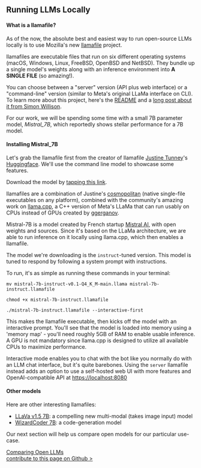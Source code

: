 ## Running LLMs Locally

#### What is a llamafile?

As of the now, the absolute best and easiest way to run open-source LLMs locally is to use Mozilla's new [llamafile](https://github.com/Mozilla-Ocho/llamafile) project.

llamafiles are executable files that run on six different operating systems (macOS, Windows, Linux, FreeBSD, OpenBSD and NetBSD). They bundle up a single model's weights along with an inference environment into **A SINGLE FILE** (so amazing!). 

You can choose between a "server" version (API plus web interface) or a "command-line" version (similar to Meta's original LLaMa interface on CLI). To learn more about this project, here's the [README](https://github.com/Mozilla-Ocho/llamafile) and a [long post about it from Simon Willison](https://simonwillison.net/2023/Nov/29/llamafile/).

For our work, we will be spending some time with a small 7B parameter model, _Mistral\_7B_, which reportedly shows stellar performance for a 7B model. 

#### Installing Mistral_7B

Let's grab the llamafile first from the creator of llamafile [Justine Tunney](https://justine.lol)'s [Huggingface](https://huggingface.co/jartine/mistral-7b.llamafile). We'll use the command line model to showcase some features.

Download the model by [tapping this link](https://huggingface.co/jartine/mistral-7b.llamafile/resolve/main/mistral-7b-instruct-v0.1-Q4_K_M-main.llamafile?download=true).

llamafiles are a combination of Justine's [cosmopolitan](https://justine.lol/cosmopolitan/index.html) (native single-file executables on any platform), combined with the community's amazing work on [llama.cpp](https://github.com/ggerganov/llama.cpp), a C++ version of Meta's LLaMa that can run usably on CPUs instead of GPUs created by [ggerganov](https://github.com/ggerganov/llama.cpp). 

Mistral-7B is a model created by French startup [Mistral AI](https://mistral.ai/company/), with open weights and sources. Since it's based on the LLaMa architecture, we are able to run inference on it locally using llama.cpp, which then enables a llamafile. 

The model we're downloading is the `instruct`-tuned version. This model is tuned to respond by following a system prompt with instructions.

To run, it's as simple as running these commands in your terminal:
```
mv mistral-7b-instruct-v0.1-Q4_K_M-main.llama mistral-7b-instruct.llamafile 

chmod +x mistral-7b-instruct.llamafile

./mistral-7b-instruct.llamafile --interactive-first
```

This makes the llamafile executable, then kicks off the model with an interactive prompt. You'll see that the model is loaded into memory using a 'memory map' - you'll need roughly 5GB of RAM to enable usable inference. A GPU is not mandatory since llama.cpp is designed to utilize all available CPUs to maximize performance.

Interactive mode enables you to chat with the bot like you normally do with an LLM chat interface, but it's quite barebones. Using the `server` llamafile instead adds an option to use a self-hosted web UI with more features and OpenAI-compatible API at [https://localhost:8080](https://localhost:8080)


#### Other models

Here are other interesting llamafiles:
- [LLaVa v1.5 7B](https://huggingface.co/jartine/llava-v1.5-7B-GGUF/resolve/main/llava-v1.5-7b-q4-server.llamafile?download=true): a compelling new multi-modal (takes image input) model
- [WizardCoder 7B](https://huggingface.co/jartine/wizardcoder-13b-python/blob/main/wizardcoder-python-13b-server.llamafile): a code-generation model

Our next section will help us compare open models for our particular use-case.

<div class="mt-10">
    <a class="button-next-page" href="/content/comparing-open-llms/index.html">Comparing Open LLMs</a>
</div>

<div class="mt-3">
    <a class="edit-this-page" target="_"  href="https://github.com/mozilla/ai-guide/edit/main/templates/content/running-llms-locally/index.md">contribute to this page on Github ></a>
</div>
